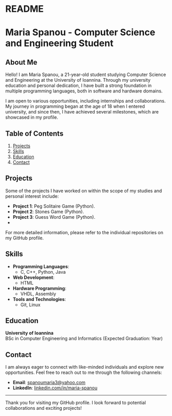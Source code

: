 # README
# Maria Spanou - Computer Science and Engineering Student

## About Me

Hello! I am Maria Spanou, a 21-year-old student studying Computer Science and Engineering at the University of Ioannina. Through my university education and personal dedication, I have built a strong foundation in multiple programming languages, both in software and hardware domains.

I am open to various opportunities, including internships and collaborations. My journey in programming began at the age of 18 when I entered university, and since then, I have achieved several milestones, which are showcased in my profile.

## Table of Contents
1. [Projects](#projects)
2. [Skills](#skills)
3. [Education](#education)
4. [Contact](#contact)

## Projects

Some of the projects I have worked on within the scope of my studies and personal interest include:

- **Project 1**: Peg Solitaire Game (Python).
- **Project 2**: Stones Game (Python).
- **Project 3**: Guess Word Game (Python).
- 

For more detailed information, please refer to the individual repositories on my GitHub profile.

## Skills

- **Programming Languages**: 
  - C, C++, Python, Java
- **Web Development**: 
  - HTML
- **Hardware Programming**: 
  - VHDL, Assembly
- **Tools and Technologies**: 
  - Git, Linux

## Education

**University of Ioannina**  
BSc in Computer Engineering and Informatics (Expected Graduation: Year)

## Contact

I am always eager to connect with like-minded individuals and explore new opportunities. Feel free to reach out to me through the following channels:

- **Email**: [spanoumaria3@yahoo.com](mailto:spanoumaria3@yahoo.com)
- **LinkedIn**: [linkedin.com/in/maria-spanou](https://linkedin.com/in/spanou-maria)

---

Thank you for visiting my GitHub profile. I look forward to potential collaborations and exciting projects!
